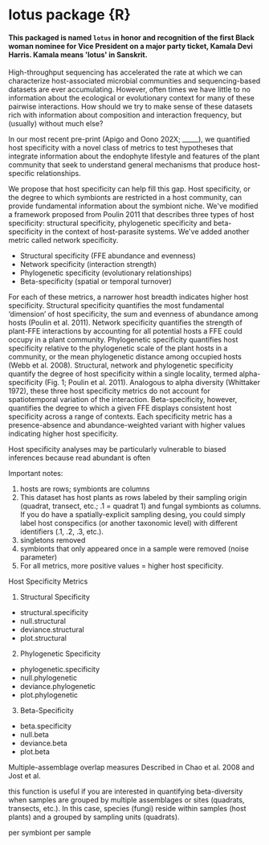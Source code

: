 # lotus package {R}

#### This packaged is named `lotus` in honor and recognition of the first Black woman nominee for Vice President on a major party ticket, <b> Kamala Devi Harris</b>. Kamala means 'lotus' in Sanskrit. 

High-throughput sequencing has accelerated the rate at which we can characterize host-associated microbial communities and sequencing-based datasets are ever accumulating. However, often times we have little to no information about the ecological or evolutionary context for many of these pairwise interactions. How should we try to make sense of these datasets rich with information about composition and interaction frequency, but (usually) without much else? 

In our most recent pre-print (Apigo and Oono 202X; _____), we quantified host specificity with a novel class of metrics to test hypotheses that integrate information about the endophyte lifestyle and features of the plant community that seek to understand general mechanisms that produce host-specific relationships. 

We propose that host specificity can help fill this gap. Host specificity, or the degree to which symbionts are restricted in a host community, can provide fundamental information about the symbiont niche. We've modified a framework proposed from Poulin 2011 that describes three types of host specificity: structural specificity, phylogenetic specificity and beta-specificity in the context of host-parasite systems. We've added another metric called network specificity.

  + Structural specificity (FFE abundance and evenness)
  + Network specificity (interaction strength)
  + Phylogenetic specificity (evolutionary relationships)
  + Beta-specificity (spatial or temporal turnover)
  
For each of these metrics, a narrower host breadth indicates higher host specificity. Structural specificity quantifies the most fundamental ‘dimension’ of host specificity, the sum and evenness of abundance among hosts (Poulin et al. 2011). Network specificity quantifies the strength of plant-FFE interactions by accounting for all potential hosts a FFE could occupy in a plant community. Phylogenetic specificity quantifies host specificity relative to the phylogenetic scale of the plant hosts in a community, or the mean phylogenetic distance among occupied hosts (Webb et al. 2008). Structural, network and phylogenetic specificity quantify the degree of host specificity within a single locality, termed alpha-specificity (Fig. 1; Poulin et al. 2011). Analogous to alpha diversity (Whittaker 1972), these three host specificity metrics do not account for spatiotemporal variation of the interaction. Beta-specificity, however, quantifies the degree to which a given FFE displays consistent host specificity across a range of contexts. Each specificity metric has a presence-absence and abundance-weighted variant with higher values indicating higher host specificity. 

Host specificity analyses may be particularly vulnerable to biased inferences because read abundant is often 

Important notes:
1. hosts are rows; symbionts are columns
2. This dataset has host plants as rows labeled by their sampling origin (quadrat, transect, etc.; .1 = quadrat 1) and fungal symbionts as columns. If you do have a spatially-explicit sampling desing, you could simply label host conspecifics (or another taxonomic level) with different identifiers (.1, .2, .3, etc.). 
3. singletons removed
4. symbionts that only appeared once in a sample were removed (noise parameter) 
5. For all metrics, more positive values = higher host specificity. 

Host Specificity Metrics 
1. Structural Specificity
 + structural.specificity
 + null.structural
 + deviance.structural
 + plot.structural 

2. Phylogenetic Specificity
 + phylogenetic.specificity
 + null.phylogenetic
 + deviance.phylogenetic
 + plot.phylogenetic 

3. Beta-Specificity
 + beta.specificity
 + null.beta
 + deviance.beta
 + plot.beta 

 Multiple-assemblage overlap measures 
Described in Chao et al. 2008 and Jost et al. 

this function is useful if you are interested in quantifying beta-diversity when samples are grouped by multiple assemblages or sites (quadrats, transects, etc.). In this case, species (fungi) reside within samples (host plants) and a grouped by sampling units (quadrats). 


per symbiont per sample
 

